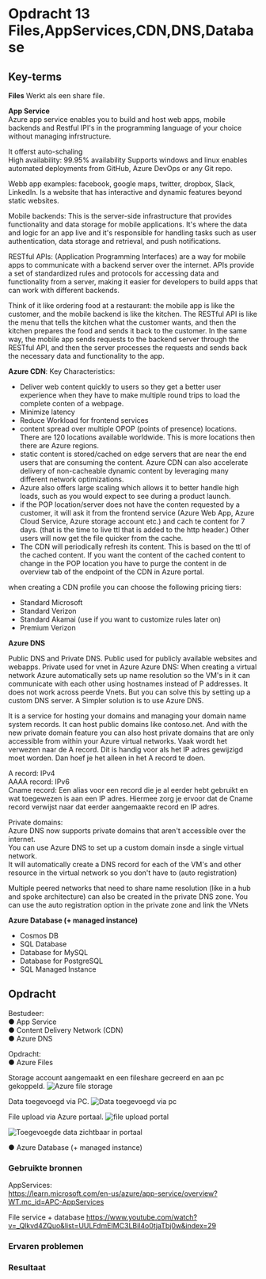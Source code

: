 # Opdracht 13 Files,AppServices,CDN,DNS,Database



## Key-terms
 **Files** 
Werkt als een share file. 

 **App Service**   
 Azure app service enables you to build and host web apps, mobile backends and Restful IPI's in the programming language of your choice without managing infrstructure. 

It offerst auto-schaling  
High availability: 99.95% availability
Supports windows and linux
enables automated deployments from GitHub, Azure DevOps or any Git repo.

Webb app examples: facebook, google maps, twitter, dropbox, Slack, LinkedIn. Is a website that has interactive and dynamic features beyond static websites. 

Mobile backends: This is the server-side infrastructure that provides functionality and data storage for mobile applications. It's where the data and logic for an app live and it's responsible for handling tasks such as user authentication, data storage and retrieval, and push notifications.

RESTful APIs:  (Application Programming Interfaces) are a way for mobile apps to communicate with a backend server over the internet. APIs provide a set of standardized rules and protocols for accessing data and functionality from a server, making it easier for developers to build apps that can work with different backends.

Think of it like ordering food at a restaurant: the mobile app is like the customer, and the mobile backend is like the kitchen. The RESTful API is like the menu that tells the kitchen what the customer wants, and then the kitchen prepares the food and sends it back to the customer. In the same way, the mobile app sends requests to the backend server through the RESTful API, and then the server processes the requests and sends back the necessary data and functionality to the app.


**Azure CDN**: 
Key Characteristics:  
- Deliver web content quickly to users so they get a better user experience when they have to make multiple round trips to load the complete conten of a webpage.
- Minimize latency  
- Reduce Workload for frontend services
- content spread over multiple OPOP (points of presence) locations. There are 120 locations available worldwide. This is more locations then there are Azure regions.
- static content is stored/cached on edge servers that are near the end users that are consuming the content. Azure CDN can also accelerate delivery of non-cacheable dynamic content by leveraging many different network optimizations.
- Azure also offers large scaling which allows it to better handle high loads, such as you would expect to see during a product launch. 
- if the POP location/server does not have the conten requested by a customer, it will ask it from the frontend service (Azure Web App, Azure Cloud Service, Azure storage account etc.) and cach te content for 7 days. (that is the time to live ttl that is added to the http header.) Other users will now get the file quicker from the cache. 
- The CDN will periodically refresh its content. This is based on the ttl of the cached content. If you want the content of the cached content to change in the POP location you have to purge the content in de overview tab of the endpoint of the CDN in Azure portal. 

when creating a CDN profile you can choose the following pricing tiers:  
- Standard Microsoft  
- Standard Verizon  
- Standard Akamai  (use if you want to customize rules later on)
- Premium Verizon

 **Azure DNS**

 Public DNS and Private DNS.
 Public used for publicly available websites and webapps.
 Private used for vnet in Azure
 Azure DNS: When creating a virtual network Azure automatically sets up name resolution so the VM's in it can communicate with each other using hostnames instead of P addresses. It does not work across peerde Vnets. But you can solve this by setting up a custom DNS server. A Simpler solution is to use Azure DNS.  

 It is a service for hosting your domains and managing your domain name system records. 
 It can host public domains like contoso.net. And with the new private domain feature you can also host private domains that are only accessible from within your Azure virtual networks. Vaak wordt het verwezen naar de A record. Dit is handig voor als het IP adres gewijzigd moet worden. Dan hoef je het alleen in het A record te doen. 

A record: IPv4  
AAAA record: IPv6   
Cname record: Een alias voor een record die je al eerder hebt gebruikt en wat toegewezen is aan een IP adres. Hiermee zorg je ervoor dat de Cname record verwijst naar dat eerder aangemaakte record en IP adres.  


Private domains:   
Azure DNS now supports private domains that aren't accessible over the internet.   
You can use Azure DNS to set up a custom domain insde a single virtual network.   
It will automatically create a DNS record for each of  the VM's and other resource in the virtual network so you don't have to (auto registration)

Multiple peered networks that need to share name resolution (like in a hub and spoke architecture) can also be created in the private DNS zone. You can use the auto registration option in the private zone and link the VNets  
 

 **Azure Database (+ managed instance)**
- Cosmos DB  
- SQL Database  
- Database for MySQL  
- Database for PostgreSQL  
- SQL Managed Instance

## Opdracht
Bestudeer:  
●	App Service   
●	Content Delivery Network (CDN) 	  
●	Azure DNS 					

Opdracht:  
●	Azure Files  

Storage account aangemaakt en een fileshare gecreerd en aan pc gekoppeld.
![Azure file storage](https://user-images.githubusercontent.com/123589199/236883564-66b9b52c-65f3-4fd9-9430-8c082b8afeef.png)

Data toegevoegd via PC. 
![Data toegevoegd via pc](https://user-images.githubusercontent.com/123589199/236883736-342217af-24b1-4b73-8e05-a63abaf33483.png)

File upload via Azure portaal.
![file upload portal](https://user-images.githubusercontent.com/123589199/236883812-67ce30af-59db-4ce9-872c-6858b89fa213.png)

![Toegevoegde data zichtbaar in portaal](https://user-images.githubusercontent.com/123589199/236883876-0917b431-cfed-40a5-bd18-3562eb391160.png)

●	Azure Database (+ managed instance) 	

### Gebruikte bronnen
AppServices:  
https://learn.microsoft.com/en-us/azure/app-service/overview?WT.mc_id=APC-AppServices 

File service + database
https://www.youtube.com/watch?v=_Qlkvd4ZQuo&list=UULFdmEIMC3LBil4o0tjaTbj0w&index=29



### Ervaren problemen


### Resultaat
